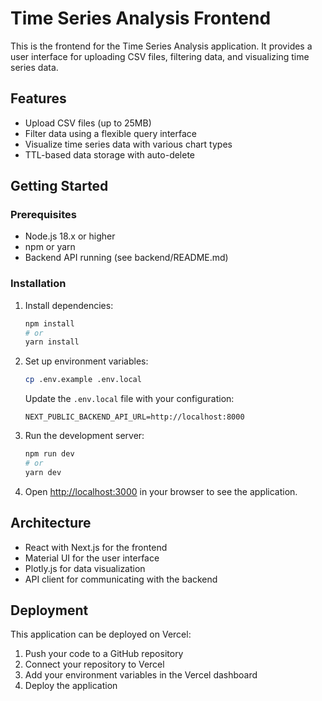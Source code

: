 # Time Series Analysis Frontend

This is the frontend for the Time Series Analysis application. It provides a user interface for uploading CSV files, filtering data, and visualizing time series data.

## Features

- Upload CSV files (up to 25MB)
- Filter data using a flexible query interface
- Visualize time series data with various chart types
- TTL-based data storage with auto-delete

## Getting Started

### Prerequisites

- Node.js 18.x or higher
- npm or yarn
- Backend API running (see backend/README.md)

### Installation

1. Install dependencies:
   ```bash
   npm install
   # or
   yarn install
   ```

2. Set up environment variables:
   ```bash
   cp .env.example .env.local
   ```
   
   Update the `.env.local` file with your configuration:
   ```
   NEXT_PUBLIC_BACKEND_API_URL=http://localhost:8000
   ```

3. Run the development server:
   ```bash
   npm run dev
   # or
   yarn dev
   ```

4. Open [http://localhost:3000](http://localhost:3000) in your browser to see the application.

## Architecture

- React with Next.js for the frontend
- Material UI for the user interface
- Plotly.js for data visualization
- API client for communicating with the backend

## Deployment

This application can be deployed on Vercel:

1. Push your code to a GitHub repository
2. Connect your repository to Vercel
3. Add your environment variables in the Vercel dashboard
4. Deploy the application 